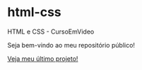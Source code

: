 # html-css
 HTML e CSS - CursoEmVideo

 Seja bem-vindo ao meu repositório público!

<a href="https://mathquirino.github.io/projeto-android/">Veja meu último projeto!</a>

